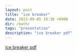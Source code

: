 ```yaml
---
layout: post
title: "ice breaker"
date: 2023-09-05 19:30 +0900
dir: /math/
tags: "presentation"
description: "ice breaker pdf"
---
```


[ice breaker pdf](/math/pdf/ice_breaker.pdf)
